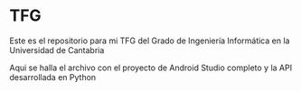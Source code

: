 # TFG
Este es el repositorio para mi TFG del Grado de Ingeniería Informática en la Universidad de Cantabria

Aqui se halla el archivo con el proyecto de Android Studio completo y la API desarrollada en Python

